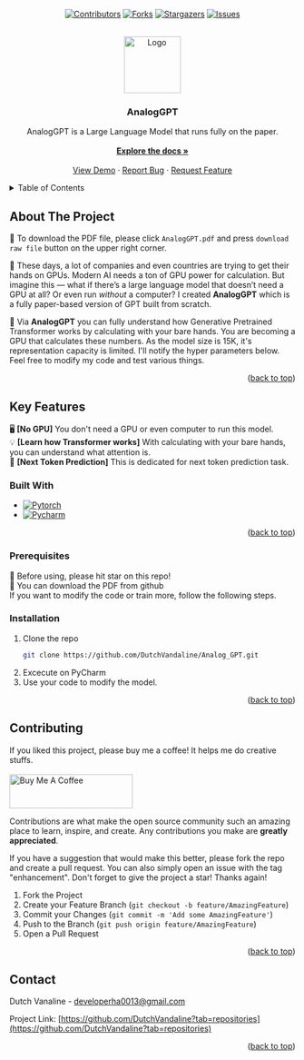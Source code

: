 <a id="readme-top"></a>
<div align="center">

[![Contributors][contributors-shield]][contributors-url]
[![Forks][forks-shield]][forks-url]
[![Stargazers][stars-shield]][stars-url]
[![Issues][issues-shield]][issues-url]

</div>


<!-- PROJECT LOGO -->
<br />
<div align="center">
  <a href="https://github.com/DutchVandaline/Analog_GPT">
    <img src="https://github.com/user-attachments/assets/b27189f7-4e6c-43e1-a136-d24a59a9b74d" alt="Logo" width="100" height="100">
  </a>

  <h3 align="center">AnalogGPT</h3>

  <p align="center">
    AnalogGPT is a Large Language Model that runs fully on the paper.
    <br />
    <a href=""> <!--앱스토어 url href="여기에" 부분에 추가-->
    </a>
    <br />
    <a href="https://github.com/DutchVandaline/Analog_GPT"><strong>Explore the docs »</strong></a>
    <br />
    <br />
    <a href="https://github.com/DutchVandaline/Analog_GPT">View Demo</a>
    ·
    <a href="https://github.com/DutchVandaline/Analog_GPT/issues/new?labels=bug&template=bug-report---.md">Report Bug</a>
    ·
    <a href="https://github.com/DutchVandaline/Analog_GPT/issues/new?labels=enhancement&template=feature-request---.md">Request Feature</a>
  </p>
</div>



<!-- TABLE OF CONTENTS -->
<details>
  <summary>Table of Contents</summary>
  <ol>
    <li>
      <a href="#about-the-project">About The Project</a>
      <ul>
        <li><a href="#built-with">Built With</a></li>
      </ul>
    </li>
    <li>
      <a href="#getting-started">Getting Started</a>
      <ul>
        <li><a href="#prerequisites">Prerequisites</a></li>
        <li><a href="#installation">Installation</a></li>
      </ul>
    </li>
    <li><a href="#contributing">Contributing</a></li>
    <li><a href="#contact">Contact</a></li>
  </ol>
</details>



<!-- ABOUT THE PROJECT -->
## About The Project
<!-- 이미지 삽입 ![Pequod](https://github.com/user-attachments/assets/8bf45ee3-1001-459a-8db2-f32632e20dfc)-->
🚀 To download the PDF file, please click `AnalogGPT.pdf` and press `download raw file` button on the upper right corner.

🥫 These days, a lot of companies and even countries are trying to get their hands on GPUs. Modern AI needs a ton of GPU power for calculation. But imagine this — what if there’s a large language model that doesn’t need a GPU at all? Or even run *without* a computer?
I created **AnalogGPT** which is a fully paper-based version of GPT built from scratch.<br/>

🚀 Via **AnalogGPT** you can fully understand how Generative Pretrained Transformer works by calculating with your bare hands. You are becoming a GPU that calculates these numbers. As the model size is 15K, it's representation capacity is limited. I'll notify the hyper parameters below. Feel free to modify my code and test various things.

<p align="right">(<a href="#readme-top">back to top</a>)</p>

## Key Features
🖥️ **[No GPU]** You don't need a GPU or even computer to run this model.<br/>
💡 **[Learn how Transformer works]** With calculating with your bare hands, you can understand what attention is.<br/>
🔧 **[Next Token Prediction]** This is dedicated for next token prediction task.<br/>


<!--
<img src="https://github.com/user-attachments/assets/7f15a1f3-65ca-4ae7-912a-4b3ccd8533bd"  width="270" height="270"/>
<img src="https://github.com/user-attachments/assets/e8c4e3cb-f104-434a-aa85-7c6a830e7427"  width="270" height="270"/>
<img src="https://github.com/user-attachments/assets/ee63f9bc-6e4f-4300-8772-ca883150ca8f"  width="270" height="270"/>
-->
### Built With

* [![Pytorch][Pytorch]][Pytorch-url]
* [![Pycharm][Pycharm]][Pycharm-url]
  

<p align="right">(<a href="#readme-top">back to top</a>)</p>



<!-- GETTING STARTED -->
<!--
이 부분 주석 제거
## Getting Started
📱 You can download BottleCamp at the AppStore. Press the following Image!
<div style="text-align: center;">
    <a href="https://apps.apple.com/kr/app/pequod/id6593668188?l=en-GB">
      <img src="https://github.com/user-attachments/assets/d1a69119-6219-409b-b302-9ce24308aeb0"  width="350" height="350"
            style="height: auto; margin-left: 8px; margin-right: 8px;"/>
    </a>
</div>
-->
### Prerequisites

💫 Before using, please hit star on this repo!<br>
📜 You can download the PDF from github<br>
If you want to modify the code or train more, follow the following steps.
### Installation

1. Clone the repo
   ```sh
   git clone https://github.com/DutchVandaline/Analog_GPT.git
   ```
2. Excecute on PyCharm
3. Use your code to modify the model.

<p align="right">(<a href="#readme-top">back to top</a>)</p>


<!-- CONTRIBUTING -->
## Contributing
If you liked this project, please buy me a coffee! It helps me do creative stuffs. <br/> <br/>
<a href="https://www.buymeacoffee.com/PequodApp" target="_blank">
  <img src="https://cdn.buymeacoffee.com/buttons/v2/default-yellow.png" alt="Buy Me A Coffee" style="height: 60px; width: 217px;" >
</a>

Contributions are what make the open source community such an amazing place to learn, inspire, and create. Any contributions you make are **greatly appreciated**.

If you have a suggestion that would make this better, please fork the repo and create a pull request. You can also simply open an issue with the tag "enhancement".
Don't forget to give the project a star! Thanks again!

1. Fork the Project
2. Create your Feature Branch (`git checkout -b feature/AmazingFeature`)
3. Commit your Changes (`git commit -m 'Add some AmazingFeature'`)
4. Push to the Branch (`git push origin feature/AmazingFeature`)
5. Open a Pull Request

<p align="right">(<a href="#readme-top">back to top</a>)</p>

<!-- CONTACT -->
## Contact

Dutch Vanaline - developerha0013@gmail.com

Project Link: [https://github.com/DutchVandaline?tab=repositories](https://github.com/DutchVandaline?tab=repositories)

<p align="right">(<a href="#readme-top">back to top</a>)</p>






<!-- MARKDOWN LINKS & IMAGES -->
<!-- https://www.markdownguide.org/basic-syntax/#reference-style-links -->
[contributors-shield]: https://img.shields.io/github/contributors/DutchVandaline/Analog_GPT.svg?style=for-the-badge
[contributors-url]: https://github.com/DutchVandaline/Wait_However/graphs/contributors
[forks-shield]: https://img.shields.io/github/forks/DutchVandaline/Analog_GPT.svg?style=for-the-badge
[forks-url]: https://github.com/DutchVandaline/Wait_However/network/members
[stars-shield]: https://img.shields.io/github/stars/DutchVandaline/Analog_GPT.svg?style=for-the-badge
[stars-url]: https://github.com/DutchVandaline/Wait_However/stargazers
[issues-shield]: https://img.shields.io/github/issues/DutchVandaline/Analog_GPT.svg?style=for-the-badge
[issues-url]: https://github.com/DutchVandaline/Wait_However/issues

[Pytorch]: https://img.shields.io/badge/PyTorch-EE4C2C?style=for-the-badge&logo=pytorch&logoColor=white
[Pytorch-url]: https://pytorch.org/
[Pycharm]: https://img.shields.io/badge/PyCharm-000000?style=for-the-badge&logo=pycharm&logoColor=white
[Pycharm-url]: https://www.jetbrains.com/pycharm/




